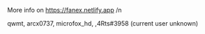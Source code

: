 More info on https://fanex.netlify.app /n

qwmt,
arcx0737,
microfox_hd,
,4Rts#3958 (current user unknown)
